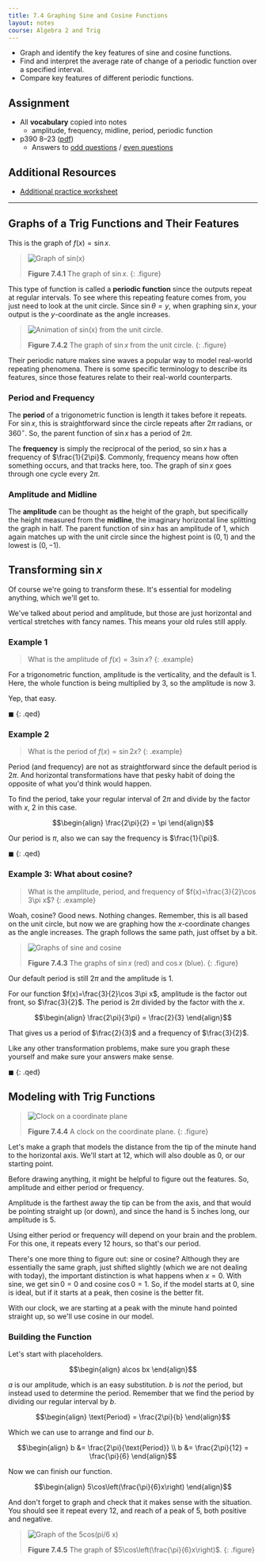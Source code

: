 ```yaml
---
title: 7.4 Graphing Sine and Cosine Functions
layout: notes
course: Algebra 2 and Trig
---
```


- Graph and identify the key features of sine and cosine functions.
- Find and interpret the average rate of change of a periodic function over a specified interval.
- Compare key features of different periodic functions.

## Assignment

- All **vocabulary** copied into notes
  - amplitude, frequency, midline, period, periodic function
- p390 8–23 ([pdf](./pdf/alg2-practice-0704.pdf))
  - Answers to [odd questions](../misc/alg2-odd-answers.pdf) / [even questions](../misc/alg2-even-answers.pdf)

## Additional Resources

- [Additional practice worksheet](./pdf/alg2-add-practice-0704.pdf)

---

## Graphs of a Trig Functions and Their Features

This is the graph of ${f(x)=\sin x}$.

> ![Graph of sin(x)](./img/7-4-sinx.png)
>
> **Figure 7.4.1** The graph of $\sin x$.
{: .figure}

This type of function is called a **periodic function** since the outputs repeat at regular intervals. To see where this repeating feature comes from, you just need to look at the unit circle. Since $\sin\theta = y$, when graphing $\sin x$, your output is the $y$-coordinate as the angle increases.

> ![Animation of sin(x) from the unit circle.](./img/7-4-sin-animation.gif)
>
> **Figure 7.4.2** The graph of $\sin x$ from the unit circle.
{: .figure}

Their periodic nature makes sine waves a popular way to model real-world repeating phenomena. There is some specific terminology to describe its features, since those features relate to their real-world counterparts.

### Period and Frequency

The **period** of a trigonometric function is length it takes before it repeats. For $\sin x$, this is straightforward since the circle repeats after $2\pi$ radians, or $360^\circ$. So, the parent function of $\sin x$ has a period of $2\pi$.

The **frequency** is simply the reciprocal of the period, so $\sin x$ has a frequency of $\frac{1}{2\pi}$. Commonly, frequency means how often something occurs, and that tracks here, too. The graph of $\sin x$ goes through one cycle every $2\pi$.

### Amplitude and Midline

The **amplitude** can be thought as the height of the graph, but specifically the height measured from the **midline**, the imaginary horizontal line splitting the graph in half. The parent function of $\sin x$ has an amplitude of $1$, which again matches up with the unit circle since the highest point is $(0,1)$ and the lowest is $(0,-1)$.

## Transforming $\sin x$

Of course we're going to transform these. It's essential for modeling anything, which we'll get to.

We've talked about period and amplitude, but those are just horizontal and vertical stretches with fancy names. This means your old rules still apply.

### Example 1

> What is the amplitude of $f(x)=3\sin x$?
{: .example}

For a trigonometric function, amplitude is the verticality, and the default is $1$. Here, the whole function is being multiplied by $3$, so the amplitude is now $3$.

Yep, that easy.

$\blacksquare$
{: .qed}

### Example 2

> What is the period of $f(x) = \sin 2{x}$?
{: .example}

Period (and frequency) are not as straightforward since the default period is $2\pi$. And horizontal transformations have that pesky habit of doing the opposite of what you'd think would happen.

To find the period, take your regular interval of $2\pi$ and divide by the factor with $x$, $2$ in this case.

$$\begin{align}
\frac{2\pi}{2} = \pi
\end{align}$$

Our period is $\pi$, also we can say the frequency is $\frac{1}{\pi}$.

$\blacksquare$
{: .qed}

### Example 3: What about cosine?

> What is the amplitude, period, and frequency of $f(x)=\frac{3}{2}\cos 3\pi x$?
{: .example}

Woah, cosine? Good news. Nothing changes. Remember, this is all based on the unit circle, but now we are graphing how the $x$-coordinate changes as the angle increases. The graph follows the same path, just offset by a bit.

> ![Graphs of sine and cosine](./img/7-4-sin-cos.png)
>
> **Figure 7.4.3** The graphs of $\sin x$ (red) and $\cos x$ (blue).
{: .figure}

Our default period is still $2\pi$ and the amplitude is $1$.

For our function $f(x)=\frac{3}{2}\cos 3\pi x$, amplitude is the factor out front, so $\frac{3}{2}$. The period is $2\pi$ divided by the factor with the $x$.

$$\begin{align}
\frac{2\pi}{3\pi} = \frac{2}{3}
\end{align}$$

That gives us a period of $\frac{2}{3}$ and a frequency of $\frac{3}{2}$.

Like any other transformation problems, make sure you graph these yourself and make sure your answers make sense.

$\blacksquare$
{: .qed}

## Modeling with Trig Functions

> ![Clock on a coordinate plane](./img/7-4-clock.png)
>
> **Figure 7.4.4** A clock on the coordinate plane.
{: .figure}

Let's make a graph that models the distance from the tip of the minute hand to the horizontal axis. We'll start at $12$, which will also double as $0$, or our starting point.

Before drawing anything, it might be helpful to figure out the features. So, amplitude and either period or frequency.

Amplitude is the farthest away the tip can be from the axis, and that would be pointing straight up (or down), and since the hand is 5 inches long, our amplitude is 5.

Using either period or frequency will depend on your brain and the problem. For this one, it repeats every 12 hours, so that's our period.

There's one more thing to figure out: sine or cosine? Although they are essentially the same graph, just shifted slightly (which we are not dealing with today), the important distinction is what happens when $x=0$. With sine, we get $\sin0=0$ and cosine $\cos0=1$. So, if the model starts at $0$, sine is ideal, but if it starts at a peak, then cosine is the better fit.

With our clock, we are starting at a peak with the minute hand pointed straight up, so we'll use cosine in our model.

### Building the Function

Let's start with placeholders.

$$\begin{align}
a\cos bx
\end{align}$$

$a$ is our amplitude, which is an easy substitution. $b$ is *not* the period, but instead used to determine the period. Remember that we find the period by dividing our regular interval by $b$.

$$\begin{align}
\text{Period} = \frac{2\pi}{b}
\end{align}$$

Which we can use to arrange and find our $b$.

$$\begin{align}
b &= \frac{2\pi}{\text{Period}} \\
b &= \frac{2\pi}{12} = \frac{\pi}{6}
\end{align}$$

Now we can finish our function.

$$\begin{align}
5\cos\left(\frac{\pi}{6}x\right)
\end{align}$$

And don't forget to graph and check that it makes sense with the situation. You should see it repeat every 12, and reach of a peak of 5, both positive and negative.

> ![Graph of the 5cos(pi/6 x)](./img/7-4-clock-graph.png)
>
> **Figure 7.4.5** The graph of $5\cos\left(\frac{\pi}{6}x\right)$.
{: .figure}
